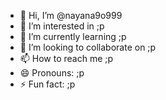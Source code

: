 - 👋 Hi, I’m @nayana9o999
- 👀 I’m interested in ;p
- 🌱 I’m currently learning ;p
- 💞️ I’m looking to collaborate on ;p
- 📫 How to reach me ;p
- 😄 Pronouns: ;p
- ⚡ Fun fact: ;p

<!---
nayana9o999/nayana9o999 is a ✨ special ✨ repository because its `README.md` (this file) appears on your GitHub profile.
You can click the Preview link to take a look at your changes.
--->
